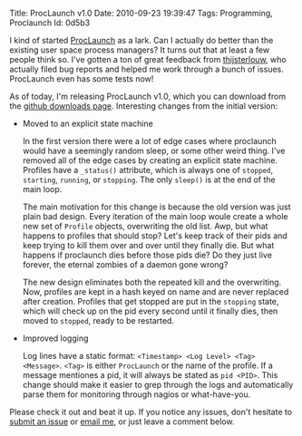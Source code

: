 Title: ProcLaunch v1.0
Date:  2010-09-23 19:39:47
Tags:  Programming, Proclaunch
Id:    0d5b3

I kind of started [ProcLaunch][] as a lark. Can I actually do better than the existing user space process managers? It turns out that at least a few people think so. I've gotten a ton of great feedback from [thijsterlouw](http://github.com/thijsterlouw), who actually filed bug reports and helped me work through a bunch of issues. ProcLaunch even has some tests now!

As of today, I'm releasing ProcLaunch v1.0, which you can download from the [github downloads page][]. Interesting changes from the initial version:

* Moved to an explicit state machine

    In the first version there were a lot of edge cases where proclaunch would have a seemingly random sleep, or some other weird thing. I've removed all of the edge cases by creating an explicit state machine. Profiles have a `_status()` attribute, which is always one of `stopped`, `starting`, `running`, or `stopping`. The only `sleep()` is at the end of the main loop.

    The main motivation for this change is because the old version was just plain bad design. Every iteration of the main loop woule create a whole new set of `Profile` objects, overwriting the old list. Awp, but what happens to profiles that should stop? Let's keep track of their pids and keep trying to kill them over and over until they finally die. But what happens if proclaunch dies before those pids die? Do they just live forever, the eternal zombies of a daemon gone wrong?

    The new design eliminates both the repeated kill and the overwriting. Now, profiles are kept in a hash keyed on name and are never replaced after creation. Profiles that get stopped are put in the `stopping` state, which will check up on the pid every second until it finally dies, then moved to `stopped`, ready to be restarted.

* Improved logging

    Log lines have a static format: `<Timestamp> <Log Level> <Tag> <Message>`. `<Tag>` is either `ProcLaunch` or the name of the profile. If a message mentiones a pid, it will always be stated as `pid <PID>`. This change should make it easier to grep through the logs and automatically parse them for monitoring through nagios or what-have-you. 

Please check it out and beat it up. If you notice any issues, don't hesitate to [submit an issue][proclaunch issues] or [email me](mailto:pete@bugsplat.info), or just leave a comment below.

[ProcLaunch]: http://github.com/peterkeen/proclaunch
[github downloads page]: http://github.com/peterkeen/proclaunch/downloads
[proclaunch issues]: http://github.com/peterkeen/proclaunch/issues
